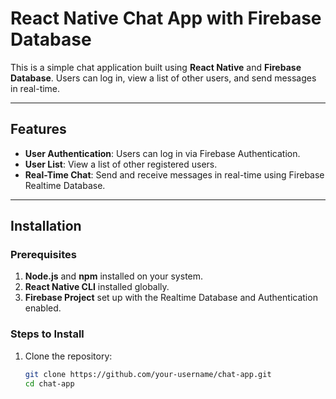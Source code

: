 # React Native Chat App with Firebase Database

This is a simple chat application built using **React Native** and **Firebase Database**. Users can log in, view a list of other users, and send messages in real-time.

---

## Features

- **User Authentication**: Users can log in via Firebase Authentication.
- **User List**: View a list of other registered users.
- **Real-Time Chat**: Send and receive messages in real-time using Firebase Realtime Database.

---

## Installation

### Prerequisites

1. **Node.js** and **npm** installed on your system.
2. **React Native CLI** installed globally.
3. **Firebase Project** set up with the Realtime Database and Authentication enabled.

### Steps to Install

1. Clone the repository:

   ```bash
   git clone https://github.com/your-username/chat-app.git
   cd chat-app

